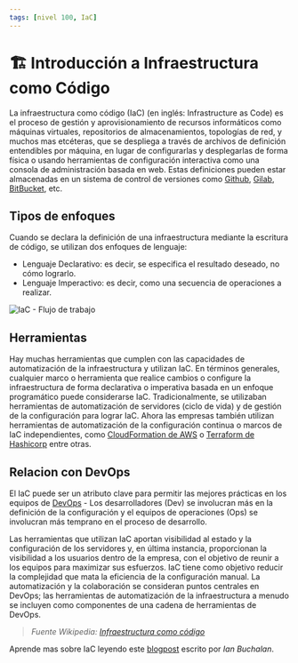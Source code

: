 ```yaml
---
tags: [nivel 100, IaC]
---
```


# 🏗️ Introducción a Infraestructura como Código

La infraestructura como código (IaC) (en inglés: Infrastructure as Code) es el proceso de gestión y aprovisionamiento de recursos informáticos como máquinas virtuales, repositorios de almacenamientos, topologías de red, y muchos mas etcéteras, que se despliega a través de archivos de definición entendibles por máquina, en lugar de configurarlas y desplegarlas de forma física o usando herramientas de configuración interactiva como una consola de administración basada en web. Estas definiciones pueden estar almacenadas en un sistema de control de versiones como [Github](https://github.com/), [Gilab](https://about.gitlab.com/), [BitBucket](https://bitbucket.org/), etc.

## Tipos de enfoques

Cuando se declara la definición de una infraestructura mediante la escritura de código, se utilizan dos enfoques de lenguaje:
- Lenguaje Declarativo: es decir, se especifica el resultado deseado, no cómo lograrlo.
- Lenguaje Imperactivo: es decir, como una secuencia de operaciones a realizar.

![IaC - Flujo de trabajo](https://www.collidu.com/media/catalog/product/img/a/1/a11420463ca9368a180fec1f058eed07a0f3bfd93ec819a0e6fd8e5ecbcb82e5/infrastructure-as-code-slide1.png)

## Herramientas

Hay muchas herramientas que cumplen con las capacidades de automatización de la infraestructura y utilizan IaC. En términos generales, cualquier marco o herramienta que realice cambios o configure la infraestructura de forma declarativa o imperativa basada en un enfoque programático puede considerarse IaC. Tradicionalmente, se utilizaban herramientas de automatización de servidores (ciclo de vida) y de gestión de la configuración para lograr IaC. Ahora las empresas también utilizan herramientas de automatización de la configuración continua o marcos de IaC independientes, como [CloudFormation de AWS](https://aws.amazon.com/es/cloudformation/) o [Terraform de Hashicorp](/docs/fundamentos-de-tecnologia/terraform) entre otras.

## Relacion con DevOps
El IaC puede ser un atributo clave para permitir las mejores prácticas en los equipos de [DevOps](devops) - Los desarrolladores (Dev) se involucran más en la definición de la configuración y el equipos de operaciones (Ops) se involucran más temprano en el proceso de desarrollo.

Las herramientas que utilizan IaC aportan visibilidad al estado y la configuración de los servidores y, en última instancia, proporcionan la visibilidad a los usuarios dentro de la empresa, con el objetivo de reunir a los equipos para maximizar sus esfuerzos. IaC tiene como objetivo reducir la complejidad que mata la eficiencia de la configuración manual. La automatización y la colaboración se consideran puntos centrales en DevOps; las herramientas de automatización de la infraestructura a menudo se incluyen como componentes de una cadena de herramientas de DevOps.

>  *Fuente Wikipedia: [Infraestructura como código](https://es.wikipedia.org/wiki/Infraestructura_como_c%C3%B3digo)*

Aprende mas sobre IaC leyendo este [blogpost](https://www.atlassian.com/es/microservices/cloud-computing/infrastructure-as-code) escrito por *Ian Buchalan*.
